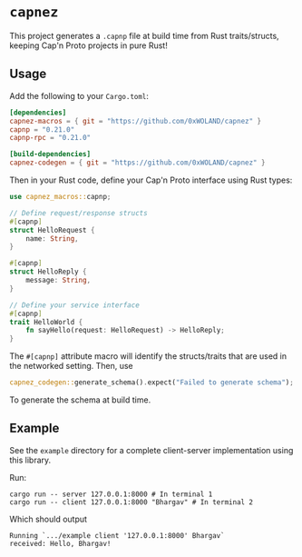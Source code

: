 # `capnez`

This project generates a `.capnp` file at build time from Rust traits/structs, keeping Cap'n Proto projects in pure Rust!

## Usage

Add the following to your `Cargo.toml`:

```toml
[dependencies]
capnez-macros = { git = "https://github.com/0xWOLAND/capnez" }
capnp = "0.21.0"
capnp-rpc = "0.21.0"

[build-dependencies]
capnez-codegen = { git = "https://github.com/0xWOLAND/capnez" }
```

Then in your Rust code, define your Cap'n Proto interface using Rust types:

```rust
use capnez_macros::capnp;

// Define request/response structs
#[capnp]
struct HelloRequest {
    name: String,
}

#[capnp]
struct HelloReply {
    message: String,
}

// Define your service interface
#[capnp]
trait HelloWorld {
    fn sayHello(request: HelloRequest) -> HelloReply;
}
```

The `#[capnp]` attribute macro will identify the structs/traits that are used in the networked setting. Then, use 

```rust
capnez_codegen::generate_schema().expect("Failed to generate schema");
```

To generate the schema at build time.


## Example

See the `example` directory for a complete client-server implementation using this library.

Run: 
```shell
cargo run -- server 127.0.0.1:8000 # In terminal 1
cargo run -- client 127.0.0.1:8000 "Bhargav" # In terminal 2
```

Which should output 
```
Running `.../example client '127.0.0.1:8000' Bhargav`
received: Hello, Bhargav!
```
